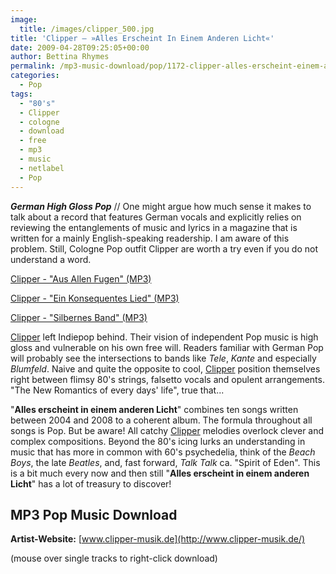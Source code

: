 ```yaml
---
image:
  title: /images/clipper_500.jpg
title: 'Clipper – »Alles Erscheint In Einem Anderen Licht«'
date: 2009-04-28T09:25:05+00:00
author: Bettina Rhymes
permalink: /mp3-music-download/pop/1172-clipper-alles-erscheint-einem-anderen-licht
categories:
  - Pop
tags:
  - "80's"
  - Clipper
  - cologne
  - download
  - free
  - mp3
  - music
  - netlabel
  - Pop
---
```

***German High Gloss Pop*** // One might argue how much sense it makes to talk about a record that features German vocals and explicitly relies on reviewing the entanglements of music and lyrics in a magazine that is written for a mainly English-speaking readership. I am aware of this problem. Still, Cologne Pop outfit Clipper are worth a try even if you do not understand a word.

<a href="http://grandmasterrobo.sonicsquirrel.net/12rec/Phlow_Magazine/Clipper_-_Aus_allen_Fugen.mp3" target="new">Clipper - "Aus Allen Fugen" (MP3)</a>
  
<a href="http://grandmasterrobo.sonicsquirrel.net/12rec/Phlow_Magazine/Clipper_-_Ein_konsequentes_Lied.mp3" target="new">Clipper - "Ein Konsequentes Lied" (MP3)</a>
  
<a href="http://grandmasterrobo.sonicsquirrel.net/12rec/Phlow_Magazine/Clipper_-_Silbernes_Band.mp3" target="new">Clipper - "Silbernes Band" (MP3)</a>

<!--more-->

[Clipper](http://www.myspace.com/clippermusik) left Indiepop behind. Their vision of independent Pop music is high gloss and vulnerable on his own free will. Readers familiar with German Pop will probably see the intersections to bands like _Tele_, _Kante_ and especially _Blumfeld_. Naive and quite the opposite to cool, [Clipper](http://www.myspace.com/clippermusik) position themselves right between flimsy 80's strings, falsetto vocals and opulent arrangements. "The New Romantics of every days' life", true that...

"**Alles erscheint in einem anderen Licht**" combines ten songs written between 2004 and 2008 to a coherent album. The formula throughout all songs is Pop. But be aware! All catchy [Clipper](http://www.myspace.com/clippermusik) melodies overlock clever and complex compositions. Beyond the 80's icing lurks an understanding in music that has more in common with 60's psychedelia, think of the _Beach Boys_, the late _Beatles_, and, fast forward, _Talk Talk_ ca. "Spirit of Eden". This is a bit much every now and then still "**Alles erscheint in einem anderen Licht**" has a lot of treasury to discover!

## MP3 Pop Music Download

**Artist-Website:** [www.clipper-musik.de](http://www.clipper-musik.de/) 
  
(mouse over single tracks to right-click download)